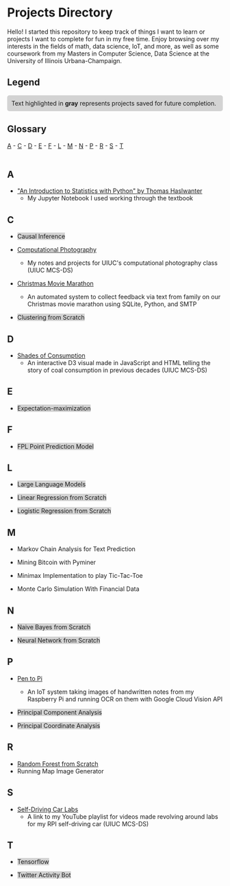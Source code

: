 # Projects Directory
Hello! I started this repository to keep track of things I want to learn or projects I want to complete for fun in my free time. Enjoy browsing over my interests in the fields of math, data science, IoT, and more, as well as some coursework from my Masters in Computer Science, Data Science at the University of Illinois Urbana-Champaign.

## Legend
<div style="background-color:lightgray; padding:10px; border-radius:5px;">
Text highlighted in <span style="font-weight:bold;">gray</span> represents projects saved for future completion.
</div>

## Glossary

[A](#a) - [C](#c) - [D](#d) - [E](#e) - [F](#f) - [L](#l) - [M](#m) - [N](#n) - [P](#p) - [R](#r) - [S](#s) - [T](#t) 
<br>
<br>
## A <a id="a"></a>
- <a href="https://github.com/reedwrogers/Book-IntroToStatsWPython">"An Introduction to Statistics with Python" by Thomas Haslwanter</a>
  - My Jupyter Notebook I used working through the textbook

## C <a id="c"></a>
- <span style="background-color:lightgray;">Causal Inference</span>
- <a href="https://github.com/reedwrogers/UIUC-Computational-Photography">Computational Photography</a>
  - My notes and projects for UIUC's computational photography class (UIUC MCS-DS)
  
- <a href="https://github.com/reedwrogers/Christmas-Movie-Marathon">Christmas Movie Marathon</a>
  - An automated system to collect feedback via text from family on our Christmas movie marathon using SQLite, Python, and SMTP

- <span style="background-color:lightgray;">Clustering from Scratch</span>

## D <a id="d"></a>
- <a href="https://reedwrogers.github.io/Shades-of-Consumption.github.io/">Shades of Consumption</a>
  - An interactive D3 visual made in JavaScript and HTML telling the story of coal consumption in previous decades (UIUC MCS-DS)

## E <a id="e"></a>
- <span style="background-color:lightgray;">Expectation-maximization</span>

## F <a id="f"></a>
- <span style="background-color:lightgray;">FPL Point Prediction Model</span>

## L <a id="l"></a>
- <span style="background-color:lightgray;">Large Language Models</span>
  
- <span style="background-color:lightgray;">Linear Regression from Scratch</span>
  
- <span style="background-color:lightgray;">Logistic Regression from Scratch</span>

## M <a id="m"></a>
- Markov Chain Analysis for Text Prediction

- Mining Bitcoin with Pyminer

- Minimax Implementation to play Tic-Tac-Toe
  
- Monte Carlo Simulation With Financial Data

## N <a id="n"></a>
- <span style="background-color:lightgray;">Naive Bayes from Scratch</span>
  
- <span style="background-color:lightgray;">Neural Network from Scratch</span>

## P <a id="p"></a>
- <a href="https://github.com/reedwrogers/Pen-To-Pi">Pen to Pi</a>
  - An IoT system taking images of handwritten notes from my Raspberry Pi and running OCR on them with Google Cloud Vision API
    
- <span style="background-color:lightgray;">Principal Component Analysis</span>
  
- <span style="background-color:lightgray;">Principal Coordinate Analysis</span>

## R <a id="r"></a>
-  <a href="https://github.com/reedwrogers/Random-Forest/blob/main/Random%20Forest.ipynb">Random Forest from Scratch</a>
- Running Map Image Generator

## S <a id="s"></a>
- <a href="https://www.youtube.com/playlist?list=PLdCtg421g85aJMylENQ-TiCW9ljqfRmTy">Self-Driving Car Labs</a>
  - A link to my YouTube playlist for videos made revolving around labs for my RPI self-driving car (UIUC MCS-DS)

## T <a id="t"></a>
- <span style="background-color:lightgray;">Tensorflow</span>
  
- <span style="background-color:lightgray;">Twitter Activity Bot</span>
